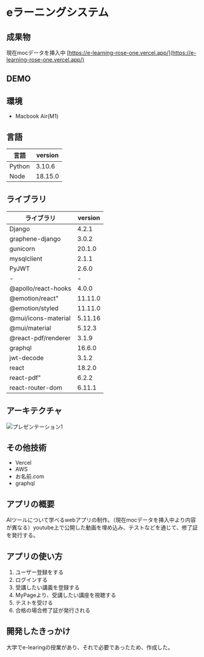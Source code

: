 # eラーニングシステム

## 成果物
現在mocデータを挿入中
[https://e-learning-rose-one.vercel.app/](https://e-learning-rose-one.vercel.app/)

## DEMO



## 環境
- Macbook Air(M1) 

## 言語
言語 | version
-|-
Python | 3.10.6
Node | 18.15.0

## ライブラリ
ライブラリ | version
-|-
Django | 4.2.1
graphene-django | 3.0.2
gunicorn | 20.1.0
mysqlclient|2.1.1
PyJWT　 | 2.6.0
-|-
@apollo/react-hooks | 4.0.0
@emotion/react" | 11.11.0
@emotion/styled | 11.11.0
@mui/icons-material | 5.11.16
@mui/material | 5.12.3
@react-pdf/renderer | 3.1.9
graphql | 16.6.0
jwt-decode | 3.1.2
react | 18.2.0
react-pdf" | 6.2.2
react-router-dom | 6.11.1

## アーキテクチャ
![プレゼンテーション1](https://github.com/Masuda-1246/e_learning/assets/96477942/df62d7a2-469c-4406-8dc7-a4b4d8c05b3c)

## その他技術
- Vercel 
- AWS
- お名前.com
- graphql

## アプリの概要
AIツールについて学べるwebアプリの制作。（現在mocデータを挿入中より内容が異なる）youtube上で公開した動画を埋め込み、テストなどを通じて、修了証を発行する。

## アプリの使い方
1. ユーザー登録をする
2. ログインする
3. 受講したい講義を登録する
4. MyPageより、受講したい講座を視聴する
5. テストを受ける
6. 合格の場合修了証が発行される

## 開発したきっかけ
大学でe-learingの授業があり、それで必要であったため、作成した。
